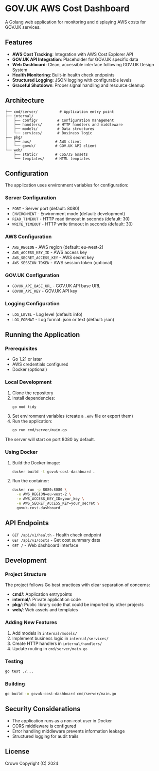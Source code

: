 # GOV.UK AWS Cost Dashboard

A Golang web application for monitoring and displaying AWS costs for GOV.UK services.

## Features

- **AWS Cost Tracking**: Integration with AWS Cost Explorer API
- **GOV.UK API Integration**: Placeholder for GOV.UK specific data
- **Web Dashboard**: Clean, accessible interface following GOV.UK Design System
- **Health Monitoring**: Built-in health check endpoints
- **Structured Logging**: JSON logging with configurable levels
- **Graceful Shutdown**: Proper signal handling and resource cleanup

## Architecture

```
├── cmd/server/          # Application entry point
├── internal/
│   ├── config/         # Configuration management
│   ├── handlers/       # HTTP handlers and middleware
│   ├── models/         # Data structures
│   └── services/       # Business logic
├── pkg/
│   ├── aws/           # AWS client
│   └── govuk/         # GOV.UK API client
└── web/
    ├── static/        # CSS/JS assets
    └── templates/     # HTML templates
```

## Configuration

The application uses environment variables for configuration:

### Server Configuration
- `PORT` - Server port (default: 8080)
- `ENVIRONMENT` - Environment mode (default: development)
- `READ_TIMEOUT` - HTTP read timeout in seconds (default: 30)
- `WRITE_TIMEOUT` - HTTP write timeout in seconds (default: 30)

### AWS Configuration
- `AWS_REGION` - AWS region (default: eu-west-2)
- `AWS_ACCESS_KEY_ID` - AWS access key
- `AWS_SECRET_ACCESS_KEY` - AWS secret key
- `AWS_SESSION_TOKEN` - AWS session token (optional)

### GOV.UK Configuration
- `GOVUK_API_BASE_URL` - GOV.UK API base URL
- `GOVUK_API_KEY` - GOV.UK API key

### Logging Configuration
- `LOG_LEVEL` - Log level (default: info)
- `LOG_FORMAT` - Log format: json or text (default: json)

## Running the Application

### Prerequisites
- Go 1.21 or later
- AWS credentials configured
- Docker (optional)

### Local Development

1. Clone the repository
2. Install dependencies:
   ```bash
   go mod tidy
   ```
3. Set environment variables (create a `.env` file or export them)
4. Run the application:
   ```bash
   go run cmd/server/main.go
   ```

The server will start on port 8080 by default.

### Using Docker

1. Build the Docker image:
   ```bash
   docker build -t govuk-cost-dashboard .
   ```

2. Run the container:
   ```bash
   docker run -p 8080:8080 \
     -e AWS_REGION=eu-west-2 \
     -e AWS_ACCESS_KEY_ID=your_key \
     -e AWS_SECRET_ACCESS_KEY=your_secret \
     govuk-cost-dashboard
   ```

## API Endpoints

- `GET /api/v1/health` - Health check endpoint
- `GET /api/v1/costs` - Get cost summary data
- `GET /` - Web dashboard interface

## Development

### Project Structure

The project follows Go best practices with clear separation of concerns:

- **cmd/**: Application entrypoints
- **internal/**: Private application code
- **pkg/**: Public library code that could be imported by other projects
- **web/**: Web assets and templates

### Adding New Features

1. Add models in `internal/models/`
2. Implement business logic in `internal/services/`
3. Create HTTP handlers in `internal/handlers/`
4. Update routing in `cmd/server/main.go`

### Testing

```bash
go test ./...
```

### Building

```bash
go build -o govuk-cost-dashboard cmd/server/main.go
```

## Security Considerations

- The application runs as a non-root user in Docker
- CORS middleware is configured
- Error handling middleware prevents information leakage
- Structured logging for audit trails

## License

Crown Copyright (C) 2024